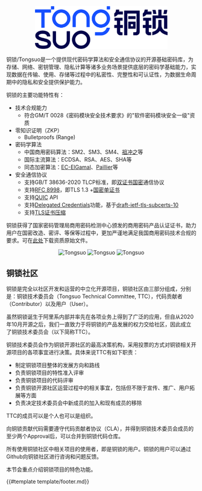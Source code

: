<div align=center>
<img src="images/tongsuo.png" alt="Tongsuo" style="width: 70%; height: 70%">
</div>

铜锁/Tongsuo是一个提供现代密码学算法和安全通信协议的开源基础密码库，为存储、网络、密钥管理、隐私计算等诸多业务场景提供底层的密码学基础能力，实现数据在传输、使用、存储等过程中的私密性、完整性和可认证性，为数据生命周期中的隐私和安全提供保护能力。

铜锁的主要功能特性有：

  * 技术合规能力
    * 符合GM/T 0028《密码模块安全技术要求》的"软件密码模块安全一级"资质
  * 零知识证明（ZKP）
    * Bulletproofs (Range)
  * 密码学算法
    * 中国商用密码算法：SM2、SM3、SM4、[祖冲之](https://www.yuque.com/tsdoc/ts/copzp3)等
    * 国际主流算法：ECDSA、RSA、AES、SHA等
    * 同态加密算法：[EC-ElGamal](https://www.yuque.com/tsdoc/misc/ec-elgamal)、[Paillier](https://www.yuque.com/tsdoc/misc/rdibad)等
  * 安全通信协议
    * 支持GB/T 38636-2020 TLCP标准，即[双证书国密](https://www.yuque.com/tsdoc/ts/hedgqf)通信协议
    * 支持[RFC 8998](https://datatracker.ietf.org/doc/html/rfc8998)，即TLS 1.3 +[国密单证书](https://www.yuque.com/tsdoc/ts/grur3x)
    * 支持[QUIC](https://datatracker.ietf.org/doc/html/rfc9000) API
    * 支持[Delegated Credentials](https://www.yuque.com/tsdoc/ts/leubbg)功能，基于[draft-ietf-tls-subcerts-10](https://www.ietf.org/archive/id/draft-ietf-tls-subcerts-10.txt)
    * 支持[TLS证书压缩](https://www.yuque.com/tsdoc/ts/df5pyi)


铜锁获得了国家密码管理局商用密码检测中心颁发的商用密码产品认证证书，助力用户在国密改造、密评、等保等过程中，更加严谨地满足我国商用密码技术合规的要求。可在[此处](https://www.yuque.com/tsdoc/misc/st247r05s8b5dtct)下载资质原始文件。

<div align=center>
<span>
<img src="images/tongsuo_android.png" alt="Tongsuo" style="width: 32%; height: 32%">
</span>
<span>
<img src="images/tongsuo_ios.png" alt="Tongsuo" style="width: 32%; height: 32%">
</span>
<span>
<img src="images/tongsuo_linux.png" alt="Tongsuo" style="width: 32%; height: 32%">
</span>
</div>

## 铜锁社区

铜锁是完全以社区开发和运营的中立化开源项目，铜锁社区由三部分组成，分别是：铜锁技术委员会（Tongsuo Technical Committee, TTC），代码贡献者（Contributor）以及用户（User）。

虽然铜锁诞生于阿里系内部并率先在各项业务上得到了广泛的应用，但自从2020年10月开源之后，我们一直致力于将铜锁的产品发展的权力交给社区，因此成立了铜锁技术委员会（以下简称TTC）。

铜锁技术委员会作为铜锁开源社区的最高决策机构，采用投票的方式对铜锁相关开源项目的各项事宜进行决策。具体来说TTC有如下职责：

* 制定铜锁项目整体的发展方向和路线
* 负责铜锁项目的特性准入评审
* 负责铜锁项目的代码评审
* 负责铜锁开源社区运营过程中的相关事宜，包括但不限于宣传、推广、用户拓展等方面
* 负责决定技术委员会中新成员的加入和现有成员的移除

TTC的成员可以是个人也可以是组织。

向铜锁贡献代码需要遵守代码贡献者协议（CLA），并得到铜锁技术委员会成员的至少两个Approval后，可以合并到铜锁代码仓库。

所有使用铜锁社区中相关项目的使用者，即是铜锁的用户。铜锁的用户可以通过Github向铜锁社区进行咨询和问题反馈。

本节会重点介绍铜锁项目的特色功能。

{{#template template/footer.md}}
